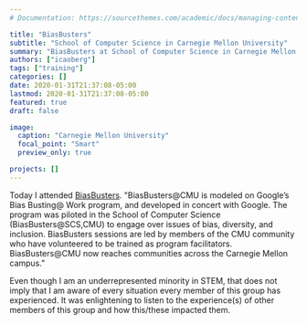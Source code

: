 ```yaml
---
# Documentation: https://sourcethemes.com/academic/docs/managing-content/

title: "BiasBusters"
subtitle: "School of Computer Science in Carnegie Mellon University"
summary: "BiasBusters at School of Computer Science in Carnegie Mellon University"
authors: ["icaoberg"]
tags: ["training"]
categories: []
date: 2020-01-31T21:37:08-05:00
lastmod: 2020-01-31T21:37:08-05:00
featured: true
draft: false

image:
  caption: "Carnegie Mellon University"
  focal_point: "Smart"
  preview_only: true

projects: []
---
```


Today I attended [BiasBusters](https://scs4all.cs.cmu.edu/biasbusters/). "BiasBusters@CMU is modeled on Google’s Bias Busting@ Work program, and developed in concert with Google. The program was piloted in the School of Computer Science (BiasBusters@SCS,CMU) to engage over issues of bias, diversity, and inclusion. BiasBusters sessions are led by members of the CMU community who have volunteered to be trained as program facilitators. BiasBusters@CMU now reaches communities across the Carnegie Mellon campus."

Even though I am an underrepresented minority in STEM, that does not imply that I am aware of every situation every member of this group has experienced. It was enlightening to listen to the experience(s) of other members of this group and how this/these impacted them.
